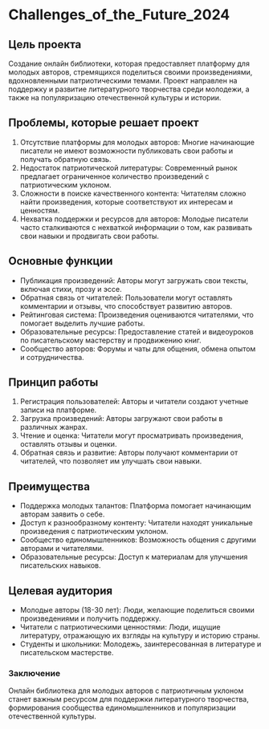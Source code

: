# Challenges_of_the_Future_2024

## Цель проекта
Создание онлайн библиотеки, которая предоставляет платформу для молодых авторов, стремящихся поделиться своими произведениями, вдохновленными патриотическими темами. Проект направлен на поддержку и развитие литературного творчества среди молодежи, а также на популяризацию отечественной культуры и истории.

## Проблемы, которые решает проект
1. Отсутствие платформы для молодых авторов: Многие начинающие писатели не имеют возможности публиковать свои работы и получать обратную связь.
2. Недостаток патриотической литературы: Современный рынок предлагает ограниченное количество произведений с патриотическим уклоном.
3. Сложности в поиске качественного контента: Читателям сложно найти произведения, которые соответствуют их интересам и ценностям.
4. Нехватка поддержки и ресурсов для авторов: Молодые писатели часто сталкиваются с нехваткой информации о том, как развивать свои навыки и продвигать свои работы.

## Основные функции
- Публикация произведений: Авторы могут загружать свои тексты, включая стихи, прозу и эссе.
- Обратная связь от читателей: Пользователи могут оставлять комментарии и отзывы, что способствует развитию авторов.
- Рейтинговая система: Произведения оцениваются читателями, что помогает выделить лучшие работы.
- Образовательные ресурсы: Предоставление статей и видеоуроков по писательскому мастерству и продвижению книг.
- Сообщество авторов: Форумы и чаты для общения, обмена опытом и сотрудничества.

## Принцип работы
1. Регистрация пользователей: Авторы и читатели создают учетные записи на платформе.
2. Загрузка произведений: Авторы загружают свои работы в различных жанрах.
3. Чтение и оценка: Читатели могут просматривать произведения, оставлять отзывы и оценки.
4. Обратная связь и развитие: Авторы получают комментарии от читателей, что позволяет им улучшать свои навыки.

## Преимущества
- Поддержка молодых талантов: Платформа помогает начинающим авторам заявить о себе.
- Доступ к разнообразному контенту: Читатели находят уникальные произведения с патриотическим уклоном.
- Сообщество единомышленников: Возможность общения с другими авторами и читателями.
- Образовательные ресурсы: Доступ к материалам для улучшения писательских навыков.

## Целевая аудитория
- Молодые авторы (18-30 лет): Люди, желающие поделиться своими произведениями и получить поддержку.
- Читатели с патриотическими ценностями: Люди, ищущие литературу, отражающую их взгляды на культуру и историю страны.
- Студенты и школьники: Молодежь, заинтересованная в литературе и писательском мастерстве.

### Заключение
Онлайн библиотека для молодых авторов с патриотичным уклоном станет важным ресурсом для поддержки литературного творчества, формирования сообщества единомышленников и популяризации отечественной культуры.
